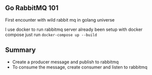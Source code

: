 ## Go RabbitMQ 101

First encounter with wild rabbit mq in golang universe

I use docker to run rabbitmq server already been setup with docker compose
just run `docker-compose up --build`

## Summary

- Create a producer message and publish to rabbitmq 
- To consume the message, create consumer and listen to rabbitmq

